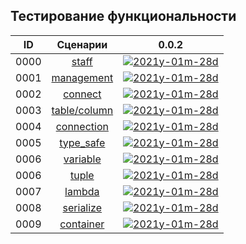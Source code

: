 
Тестирование функциональности
-----------------------------

[X1]: ../images/failed.png     "2021y-01m-28d"
[V1]: ../images/success.png    "2021y-01m-28d"
[E1]: ../images/nodata.png     "2021y-01m-28d"
[N1]: ../images/na.png         "2021y-01m-28d"

| **ID** | **Сценарии**      | **0.0.2**     |  
|:------:|:-----------------:|:-------------:|  
|  0000  | [staff][0]        | [![][V1]][0]  |  
|  0001  | [management][1]   | [![][V1]][1]  |  
|  0002  | [connect][2]      | [![][V1]][2]  |  
|  0003  | [table/column][3] | [![][V1]][3]  |  
|  0004  | [connection][4]   | [![][V1]][4]  |  
|  0005  | [type_safe][5]    | [![][V1]][5]  |  
|  0006  | [variable][6]     | [![][E1]][6]  |  
|  0006  | [tuple][7]        | [![][E1]][7]  |  
|  0007  | [lambda][8]       | [![][E1]][8]  |  
|  0008  | [serialize][9]    | [![][E1]][9]  |  
|  0009  | [container][10]   | [![][E1]][10] |  


[0]:  test/000-auto.md/#staff          "тестирование staff"  
[1]:  test/000-auto.md/#management     "тестирование глобальных функций управления базой данных"  
[2]:  test/000-auto.md/#connect        "тестирование db::connect, и конструкторов db::connection"  
[3]:  test/000-auto.md/#tablecolumn    "тестирование db::connection - управление таблицами/столбцами"  
[4]:  test/000-auto.md/#connection     "тестирование db::connection - методы класса"  
[5]:  test/000-auto.md/#type_safe      "тестирование db::request - типо-безопасность"  
[6]:  test/000-auto.md/#variable       "тестирование db::request - работа с одиночной переменной"  
[7]:  test/000-auto.md/#tuple          "тестирование db::request - работа с std::tuple"  
[8]:  test/000-auto.md/#lambda         "тестирование db::request - работа с лябдами"  
[9]:  test/000-auto.md/#serialize      "тестирование db::request - работа с пользовательскими типами"  
[10]: test/000-auto.md/#container      "тестирование db::request - работа с контейнерами"  


